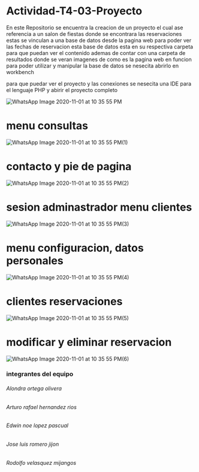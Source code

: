 # Actividad-T4-03-Proyecto
En este Repositorio se encuentra la creacion de un proyecto el cual ase referencia a un salon de fiestas donde se encontrara
las reservaciones estas se vinculan a una base de datos desde la pagina web para poder ver las fechas de reservacion 
esta base de datos esta en su respectiva carpeta para que puedan ver el contenido 
ademas de contar con una carpeta de resultados donde se veran imagenes de como es la pagina web en funcion
para poder utilizar y manipular la base de datos se nesecita abrirlo en workbench

para que puedar ver el proyecto y las conexiones 
se nesecita una IDE para el lenguaje PHP y abirir el proyecto completo

![WhatsApp Image 2020-11-01 at 10 35 55 PM](https://user-images.githubusercontent.com/72948830/97830899-1e0f7880-1c94-11eb-9e28-5e12767b5577.jpeg)

# menu consultas
![WhatsApp Image 2020-11-01 at 10 35 55 PM(1)](https://user-images.githubusercontent.com/72948830/97830904-223b9600-1c94-11eb-8eb9-8152b0db304c.jpeg)

# contacto y pie de pagina
![WhatsApp Image 2020-11-01 at 10 35 55 PM(2)](https://user-images.githubusercontent.com/72948830/97830907-24055980-1c94-11eb-8486-6a5158cf88ce.jpeg)

# sesion adminastrador menu clientes
![WhatsApp Image 2020-11-01 at 10 35 55 PM(3)](https://user-images.githubusercontent.com/72948830/97830910-2667b380-1c94-11eb-87ae-44bedd481bf7.jpeg)

# menu configuracion, datos personales 
![WhatsApp Image 2020-11-01 at 10 35 55 PM(4)](https://user-images.githubusercontent.com/72948830/97830914-28ca0d80-1c94-11eb-9dd1-a80dfa29f022.jpeg)

# clientes reservaciones 
![WhatsApp Image 2020-11-01 at 10 35 55 PM(5)](https://user-images.githubusercontent.com/72948830/97830917-2b2c6780-1c94-11eb-9e43-a1954b51a406.jpeg)

# modificar y eliminar reservacion
![WhatsApp Image 2020-11-01 at 10 35 55 PM(6)](https://user-images.githubusercontent.com/72948830/97830918-2d8ec180-1c94-11eb-9848-7cd6b2271be1.jpeg)

### integrantes del equipo
###### Alondra ortega olivera
###### Arturo rafael hernandez rios
###### Edwin noe lopez pascual
###### Jose luis romero jijon
###### Rodolfo velasquez mijangos
